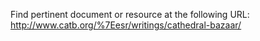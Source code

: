 Find pertinent document or resource at the following URL:
http://www.catb.org/%7Eesr/writings/cathedral-bazaar/

